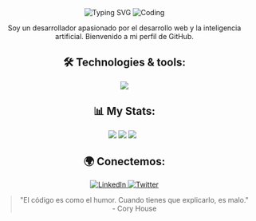 <div align="center">
<img src="https://readme-typing-svg.herokuapp.com?font=Fira+Code&weight=600&size=40&pause=1000&color=9E4BFF&width=700&height=90&lines=Hi+there!+%F0%9F%91%8B%F0%9F%8F%BC+I'm+Juan+Jos%C3%A9." alt="Typing SVG" />

  <img src="https://mir-s3-cdn-cf.behance.net/project_modules/fs/81bb4b165684019.640b6038d133e.gif" alt="Coding">

  <p>
    Soy un desarrollador apasionado por el desarrollo web y la inteligencia artificial. Bienvenido a mi perfil de GitHub.
  </p>

  <h2>🛠️ Technologies & tools:</h2>
  <img src="https://skillicons.dev/icons?i=nextjs,react,dotnet,mysql,tailwind,git,docker,figma&theme=dark" />


  <h2>📊 My Stats:</h2>
  <div align="center">
  
  ![](https://github-profile-summary-cards.vercel.app/api/cards/profile-details?username=Juanchaux&theme=midnight_purple) 
  ![](https://github-profile-summary-cards.vercel.app/api/cards/stats?username=Juanchaux&theme=midnight_purple)
  ![](https://github-profile-summary-cards.vercel.app/api/cards/repos-per-language?username=Juanchaux&theme=midnight_purple)&nbsp;&nbsp;
  </div>

  <h2>🌍 Conectemos:</h2>
  <a href="https://www.linkedin.com/in/coolcoder123/">
    <img src="https://img.shields.io/badge/LinkedIn-blue?style=flat&logo=linkedin" alt="LinkedIn">
  </a>
  <a href="https://twitter.com/coolcoder123">
    <img src="https://img.shields.io/badge/Twitter-blue?style=flat&logo=twitter" alt="Twitter">
  </a>

  <blockquote>
    "El código es como el humor. Cuando tienes que explicarlo, es malo." - Cory House
  </blockquote>
</div>
